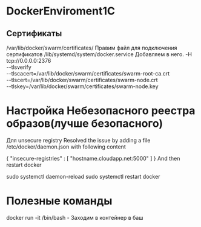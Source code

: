 # DockerEnviroment1C
## Сертификаты
/var/lib/docker/swarm/certificates/
Правим файл для подключения сертификатов
/lib/systemd/system/docker.service
Добавляем в него.
      -H tcp://0.0.0.0:2376 \
      --tlsverify \
      --tlscacert=/var/lib/docker/swarm/certificates/swarm-root-ca.crt \
      --tlscert=/var/lib/docker/swarm/certificates/swarm-node.crt \
      --tlskey=/var/lib/docker/swarm/certificates/swarm-node.key
# Настройка Небезопасного реестра образов(лучше безопасного)
Для unsecure registry
Resolved the issue by adding a file /etc/docker/daemon.json with following content

{
    "insecure-registries" : [ "hostname.cloudapp.net:5000" ]
}
And then restart docker

sudo systemctl daemon-reload
sudo systemctl restart docker

# Полезные команды
docker run -it <ContainerID> /bin/bash - Заходим в контейнер в баш

